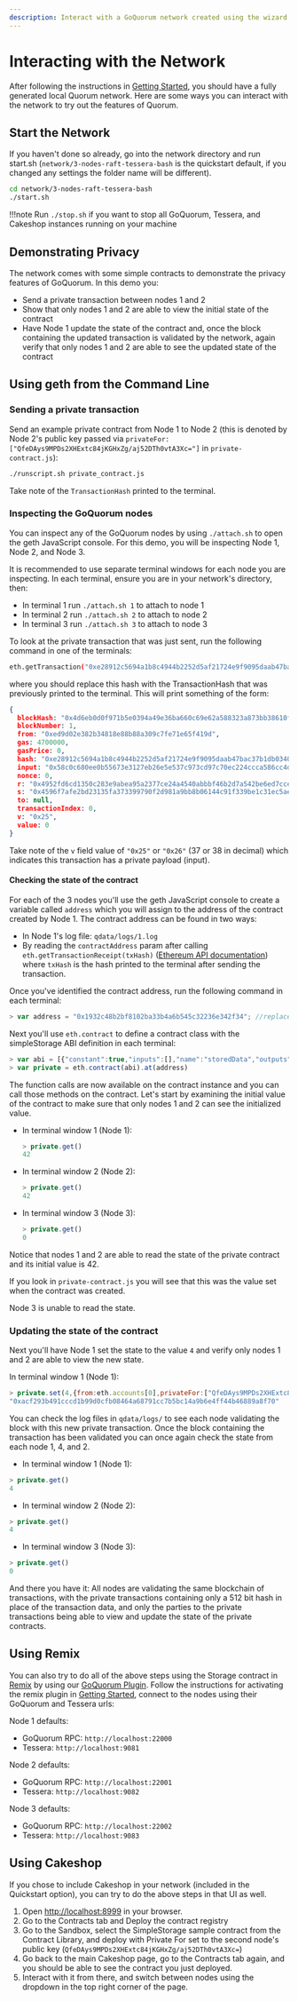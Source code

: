 ```yaml
---
description: Interact with a GoQuorum network created using the wizard
---
```


# Interacting with the Network

After following the instructions in [Getting Started](GettingStarted.md), you should have a fully generated local Quorum network. Here are some ways you can interact with the network to try out the features of Quorum.

## Start the Network

If you haven't done so already, go into the network directory and run start.sh (`network/3-nodes-raft-tessera-bash` is the quickstart default, if you changed any settings the folder name will be different).

```bash
cd network/3-nodes-raft-tessera-bash
./start.sh
```

!!!note
    Run `./stop.sh` if you want to stop all GoQuorum, Tessera, and Cakeshop instances running on your machine

## Demonstrating Privacy

The network comes with some simple contracts to demonstrate the privacy features of GoQuorum. In this demo you:

- Send a private transaction between nodes 1 and 2
- Show that only nodes 1 and 2 are able to view the initial state of the contract
- Have Node 1 update the state of the contract and, once the block containing the updated transaction is validated by the network, again verify that only nodes 1 and 2 are able to see the updated state of the contract

## Using geth from the Command Line

### Sending a private transaction

Send an example private contract from Node 1 to Node 2 (this is denoted by Node 2's public key passed via `privateFor: ["QfeDAys9MPDs2XHExtc84jKGHxZg/aj52DTh0vtA3Xc="]` in `private-contract.js`):

```bash
./runscript.sh private_contract.js
```

Take note of the `TransactionHash` printed to the terminal.

### Inspecting the GoQuorum nodes

You can inspect any of the GoQuorum nodes by using `./attach.sh` to open the geth JavaScript console. For this demo, you will be inspecting Node 1, Node 2, and Node 3.

It is recommended to use separate terminal windows for each node you are inspecting. In each terminal, ensure you are in your network's directory, then:

- In terminal 1 run `./attach.sh 1` to attach to node 1
- In terminal 2 run `./attach.sh 2` to attach to node 2
- In terminal 3 run `./attach.sh 3` to attach to node 3

To look at the private transaction that was just sent, run the following command in one of the terminals:

```bash
eth.getTransaction("0xe28912c5694a1b8c4944b2252d5af21724e9f9095daab47bac37b1db0340e0bf")
```

where you should replace this hash with the TransactionHash that was previously printed to the terminal. This will print something of the form:

```json
{
  blockHash: "0x4d6eb0d0f971b5e0394a49e36ba660c69e62a588323a873bb38610f7b9690b34",
  blockNumber: 1,
  from: "0xed9d02e382b34818e88b88a309c7fe71e65f419d",
  gas: 4700000,
  gasPrice: 0,
  hash: "0xe28912c5694a1b8c4944b2252d5af21724e9f9095daab47bac37b1db0340e0bf",
  input: "0x58c0c680ee0b55673e3127eb26e5e537c973cd97c70ec224ccca586cc4d31ae042d2c55704b881d26ca013f15ade30df2dd196da44368b4a7abfec4a2022ec6f",
  nonce: 0,
  r: "0x4952fd6cd1350c283e9abea95a2377ce24a4540abbbf46b2d7a542be6ed7cce5",
  s: "0x4596f7afe2bd23135fa373399790f2d981a9bb8b06144c91f339be1c31ec5aeb",
  to: null,
  transactionIndex: 0,
  v: "0x25",
  value: 0
}
```

Take note of the `v` field value of `"0x25"` or `"0x26"` (37 or 38 in decimal) which indicates this transaction has a private payload (input).

#### Checking the state of the contract

For each of the 3 nodes you'll use the geth JavaScript console to create a variable called `address` which you will assign to the address of the contract created by Node 1. The contract address can be found in two ways:

- In Node 1's log file: `qdata/logs/1.log`
- By reading the `contractAddress` param after calling `eth.getTransactionReceipt(txHash)` ([Ethereum API documentation](https://github.com/ethereum/wiki/wiki/JavaScript-API#web3ethgettransactionreceipt)) where `txHash` is the hash printed to the terminal after sending the transaction.

Once you've identified the contract address, run the following command in each terminal:

```js
> var address = "0x1932c48b2bf8102ba33b4a6b545c32236e342f34"; //replace with your contract address
```

Next you'll use ```eth.contract``` to define a contract class with the simpleStorage ABI definition in each terminal:

```js
> var abi = [{"constant":true,"inputs":[],"name":"storedData","outputs":[{"name":"","type":"uint256"}],"payable":false,"type":"function"},{"constant":false,"inputs":[{"name":"x","type":"uint256"}],"name":"set","outputs":[],"payable":false,"type":"function"},{"constant":true,"inputs":[],"name":"get","outputs":[{"name":"retVal","type":"uint256"}],"payable":false,"type":"function"},{"inputs":[{"name":"initVal","type":"uint256"}],"type":"constructor"}];
> var private = eth.contract(abi).at(address)
```

The function calls are now available on the contract instance and you can call those methods on the contract. Let's start by examining the initial value of the contract to make sure that only nodes 1 and 2 can see the initialized value.

- In terminal window 1 (Node 1):

    ```js
    > private.get()
    42
    ```

- In terminal window 2 (Node 2):

    ```js
    > private.get()
    42
    ```

- In terminal window 3 (Node 3):

    ```js
    > private.get()
    0
    ```

Notice that nodes 1 and 2 are able to read the state of the private contract and its initial value is 42.

If you look in `private-contract.js` you will see that this was the value set when the contract was created.

Node 3 is unable to read the state.

### Updating the state of the contract

Next you'll have Node 1 set the state to the value `4` and verify only nodes 1 and 2 are able to view the new state.

In terminal window 1 (Node 1):

```js
> private.set(4,{from:eth.accounts[0],privateFor:["QfeDAys9MPDs2XHExtc84jKGHxZg/aj52DTh0vtA3Xc="]});
"0xacf293b491cccd1b99d0cfb08464a68791cc7b5bc14a9b6e4ff44b46889a8f70"
```

You can check the log files in `qdata/logs/` to see each node validating the block with this new private transaction. Once the block containing the transaction has been validated you can once again check the state from each node 1, 4, and 2.

- In terminal window 1 (Node 1):

```js
> private.get()
4
```

- In terminal window 2 (Node 2):

```js
> private.get()
4
```

- In terminal window 3 (Node 3):

```js
> private.get()
0
```

And there you have it: All nodes are validating the same blockchain of transactions, with the private transactions containing only a 512 bit hash in place of the transaction data, and only the parties to the private transactions being able to view and update the state of the private contracts.

## Using Remix

You can also try to do all of the above steps using the Storage contract in [Remix](http://remix.ethereum.org) by using our [GoQuorum Plugin](../../../Reference/RemixPlugin/Overview.md). Follow the instructions for activating the remix plugin in [Getting Started](../../../Reference/RemixPlugin/GettingStarted.md), connect to the nodes using their GoQuorum and Tessera urls:

Node 1 defaults:

- GoQuorum RPC: `http://localhost:22000`
- Tessera: `http://localhost:9081`

Node 2 defaults:

- GoQuorum RPC: `http://localhost:22001`
- Tessera: `http://localhost:9082`

Node 3 defaults:

- GoQuorum RPC: `http://localhost:22002`
- Tessera: `http://localhost:9083`

## Using Cakeshop

If you chose to include Cakeshop in your network (included in the Quickstart option), you can try to do the above steps in that UI as well.

1. Open <http://localhost:8999> in your browser.
1. Go to the Contracts tab and Deploy the contract registry
1. Go to the Sandbox, select the SimpleStorage sample contract from the Contract Library, and deploy with Private For set to the second node's public key (`QfeDAys9MPDs2XHExtc84jKGHxZg/aj52DTh0vtA3Xc=`)
1. Go back to the main Cakeshop page, go to the Contracts tab again, and you should be able to see the contract you just deployed.
1. Interact with it from there, and switch between nodes using the dropdown in the top right corner of the page.

